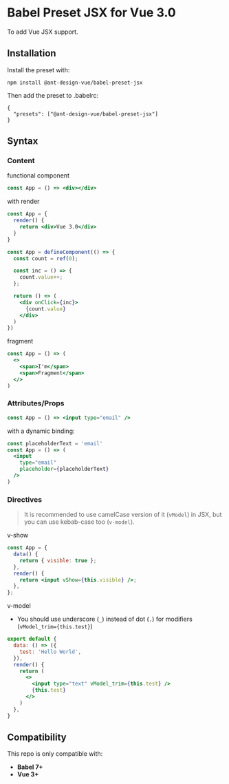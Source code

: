# Babel Preset JSX for Vue 3.0

To add Vue JSX support.

## Installation

Install the preset with:

```
npm install @ant-design-vue/babel-preset-jsx
```

Then add the preset to .babelrc:

```
{
  "presets": ["@ant-design-vue/babel-preset-jsx"]
}
```

## Syntax

### Content
functional component

```jsx
const App = () => <div></div>
```

with render

```jsx
const App = {
  render() {
    return <div>Vue 3.0</div>
  }
}
```

```jsx
const App = defineComponent(() => {
  const count = ref(0);

  const inc = () => {
    count.value++;
  };

  return () => (
    <div onClick={inc}>
      {count.value}
    </div>
  )
})
```

fragment

```jsx
const App = () => (
  <>
    <span>I'm</span>
    <span>Fragment</span>
  </>
)
```

### Attributes/Props

```jsx
const App = () => <input type="email" />
```

with a dynamic binding:

```jsx
const placeholderText = 'email'
const App = () => (
  <input
    type="email"
    placeholder={placeholderText}
  />
)
```

### Directives

> It is recommended to use camelCase version of it (`vModel`) in JSX, but you can use kebab-case too (`v-model`).

v-show

```jsx
const App = {
  data() {
    return { visible: true };
  },
  render() {
    return <input vShow={this.visible} />;
  },
};
```

v-model

* You should use underscore (`_`) instead of dot (`.`) for modifiers (`vModel_trim={this.test}`)

```jsx
export default {
  data: () => ({
    test: 'Hello World',
  }),
  render() {
    return (
      <>
        <input type="text" vModel_trim={this.test} />
        {this.test}
      </>
    )
  },
}
```


## Compatibility

This repo is only compatible with:

- **Babel 7+**
- **Vue 3+**
